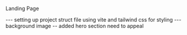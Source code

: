 Landing Page 

   --- setting up project struct file using vite and tailwind css for styling 
   --- background image 
   --  added hero section need to appeal 